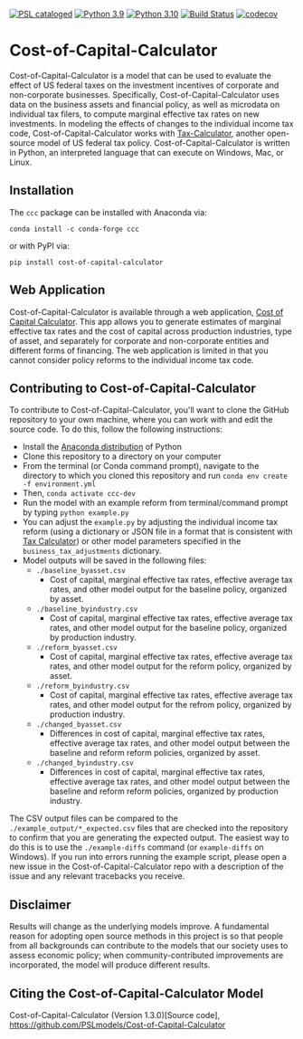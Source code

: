 [![PSL cataloged](https://img.shields.io/badge/PSL-cataloged-a0a0a0.svg)](https://www.PSLmodels.org)
[![Python 3.9](https://img.shields.io/badge/python-3.9-blue.svg)](https://www.python.org/downloads/release/python-3916/)
[![Python 3.10](https://img.shields.io/badge/python-3.10-blue.svg)](https://www.python.org/downloads/release/python-3108/)
[![Build Status](https://travis-ci.org/PSLmodels/Cost-of-Capital-Calculator.svg?branch=master)](https://travis-ci.org/PSLmodels/Cost-of-Capital-Calculator)
[![codecov](https://codecov.io/gh/PSLmodels/Cost-of-Capital-Calculator/branch/master/graph/badge.svg?token=vOrtCdGu1c)](https://codecov.io/gh/PSLmodels/Cost-of-Capital-Calculator)

# Cost-of-Capital-Calculator
Cost-of-Capital-Calculator is a model that can be used to evaluate the effect of US federal taxes on the investment incentives of corporate and non-corporate businesses. Specifically, Cost-of-Capital-Calculator uses data on the business assets and financial policy, as well as microdata on individual tax filers, to compute marginal effective tax rates on new investments. In modeling the effects of changes to the individual income tax code, Cost-of-Capital-Calculator works with [Tax-Calculator](https://github.com/PSLmodels/tax-calculator), another open-source model of US federal tax policy. Cost-of-Capital-Calculator is written in Python, an interpreted language that can execute on Windows, Mac, or Linux.

## Installation

The `ccc` package can be installed with Anaconda via:

```conda install -c conda-forge ccc```

or with PyPI via:

```pip install cost-of-capital-calculator ```

## Web Application

Cost-of-Capital-Calculator is available through a web application, [Cost of Capital Calculator](https://compute.studio/PSLmodels/Cost-of-Capital-Calculator/). This app allows you to generate estimates of marginal effective tax rates and the cost of capital across production industries, type of asset, and separately for corporate and non-corporate
entities and different forms of financing. The web application is limited in that you cannot consider policy reforms to the individual income tax code.

## Contributing to Cost-of-Capital-Calculator

To contribute to Cost-of-Capital-Calculator, you'll want to clone the GitHub repository to your own machine, where you can work with and edit the source code. To do this, follow the following instructions:
* Install the [Anaconda distribution](https://www.anaconda.com/distribution/) of Python
* Clone this repository to a directory on your computer
* From the terminal (or Conda command prompt), navigate to the directory to which you cloned this repository and run `conda env create -f environment.yml`
* Then, `conda activate ccc-dev`
* Run the model with an example reform from terminal/command prompt by typing `python example.py`
* You can adjust the `example.py` by adjusting the individual income tax reform (using a dictionary or JSON file in a format that is consistent with [Tax Calculator](https://github.com/PSLmodels/Tax-Calculator)) or other model parameters specified in the `business_tax_adjustments` dictionary.
* Model outputs will be saved in the following files:
  * `./baseline_byasset.csv`
    * Cost of capital, marginal effective tax rates, effective average tax rates, and other model output for the baseline policy, organized by asset.
  * `./baseline_byindustry.csv`
    * Cost of capital, marginal effective tax rates, effective average tax rates, and other model output for the baseline policy, organized by production industry.
  * `./reform_byasset.csv`
    * Cost of capital, marginal effective tax rates, effective average tax rates, and other model output for the reform policy, organized by asset.
  * `./reform_byindustry.csv`
    * Cost of capital, marginal effective tax rates, effective average tax rates, and other model output for the refrom policy, organized by production industry.
  * `./changed_byasset.csv`
    * Differences in cost of capital, marginal effective tax rates, effective average tax rates, and other model output between the baseline and reform reform policies, organized by asset.
  * `./changed_byindustry.csv`
    * Differences in cost of capital, marginal effective tax rates, effective average tax rates, and other model output between the baseline and reform reform policies, organized by production industry.

The CSV output files can be compared to the `./example_output/*_expected.csv` files that are checked into the repository to confirm that you are generating the expected output.  The easiest way to do this is to use the `./example-diffs` command (or `example-diffs` on Windows).  If you run into errors running the example script, please open a new issue in the Cost-of-Capital-Calculator repo with a description of the issue and any relevant tracebacks you receive.


## Disclaimer
Results will change as the underlying models improve. A fundamental reason for adopting open source methods in this project is so that people from all backgrounds can contribute to the models that our society uses to assess economic policy; when community-contributed improvements are incorporated, the model will produce different results.


## Citing the Cost-of-Capital-Calculator Model
Cost-of-Capital-Calculator (Version 1.3.0)[Source code], https://github.com/PSLmodels/Cost-of-Capital-Calculator
